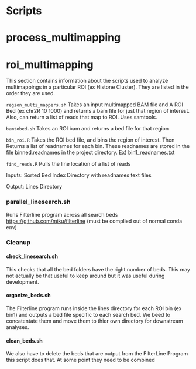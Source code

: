 # Scripts

# process_multimapping

# roi_multimapping
This section contains information about the scripts used to analyze multimappings in a particular ROI (ex Histone Cluster). They are listed in the order they are used.

`region_multi_mappers.sh`
Takes an input multimapped BAM file and A ROI Bed (ex chr2R 10 1000) and returns a 
bam file for just that region of interest. Also, can return a list of reads that map to ROI. Uses samtools.

`bamtobed.sh`
Takes an ROI bam and returns a bed file for that region

`bin_roi.R`
Takes the ROI bed file, and bins the region of interest. Then Returns a list of readnames for each bin. These readnames are stored in the file binned.readnames in the project directory. Ex) bin1_readnames.txt

`find_reads.R`
Pulls the line location of a list of reads 

Inputs: 
Sorted Bed Index 
Directory with readnames text files

Output:
Lines Directory


### parallel_linesearch.sh
Runs Filterline program across all search beds https://github.com/miku/filterline (must be complied out of normal conda env)

### Cleanup 

#### check_linesearch.sh 
This checks that all the bed folders have the right number of beds. This may not actually be that useful to keep around but it was useful during development.

#### organize_beds.sh 
The Filterline program runs inside the lines directory for each ROI bin (ex bin1) and outputs a bed file specific to each search bed. We beed to concatentate them and move them to thier own directory for downstream analyses. 

#### clean_beds.sh 
We also have to delete the beds that are output from the FilterLine Program this script does that. At some point they need to be combined 